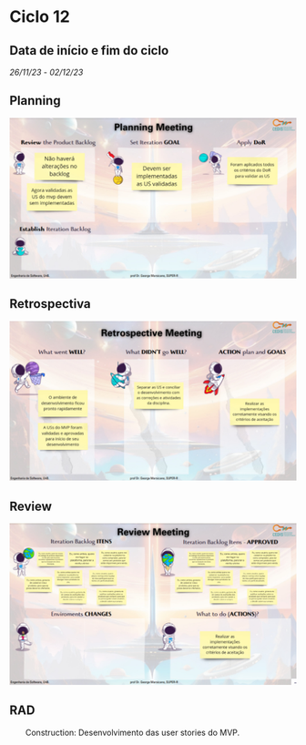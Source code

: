 # Ciclo 12

## Data de início e fim do ciclo

*26/11/23* - *02/12/23*


## Planning
![Image title](../assets/planning12.jpeg)

## Retrospectiva

![Image title](../assets/retrospective12.jpeg)


## Review

![Image title](../assets/review12.jpeg)

## RAD

<p align="justify">&emsp;&emsp;Construction: Desenvolvimento das user stories do MVP.</p>